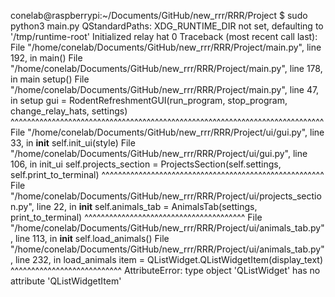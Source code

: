 conelab@raspberrypi:~/Documents/GitHub/new_rrr/RRR/Project $ sudo python3 main.py
QStandardPaths: XDG_RUNTIME_DIR not set, defaulting to '/tmp/runtime-root'
Initialized relay hat 0
Traceback (most recent call last):
  File "/home/conelab/Documents/GitHub/new_rrr/RRR/Project/main.py", line 192, in <module>
    main()
  File "/home/conelab/Documents/GitHub/new_rrr/RRR/Project/main.py", line 178, in main
    setup()
  File "/home/conelab/Documents/GitHub/new_rrr/RRR/Project/main.py", line 47, in setup
    gui = RodentRefreshmentGUI(run_program, stop_program, change_relay_hats, settings)
          ^^^^^^^^^^^^^^^^^^^^^^^^^^^^^^^^^^^^^^^^^^^^^^^^^^^^^^^^^^^^^^^^^^^^^^^^^^^^
  File "/home/conelab/Documents/GitHub/new_rrr/RRR/Project/ui/gui.py", line 33, in __init__
    self.init_ui(style)
  File "/home/conelab/Documents/GitHub/new_rrr/RRR/Project/ui/gui.py", line 106, in init_ui
    self.projects_section = ProjectsSection(self.settings, self.print_to_terminal)
                            ^^^^^^^^^^^^^^^^^^^^^^^^^^^^^^^^^^^^^^^^^^^^^^^^^^^^^^
  File "/home/conelab/Documents/GitHub/new_rrr/RRR/Project/ui/projects_section.py", line 22, in __init__
    self.animals_tab = AnimalsTab(settings, print_to_terminal)
                       ^^^^^^^^^^^^^^^^^^^^^^^^^^^^^^^^^^^^^^^
  File "/home/conelab/Documents/GitHub/new_rrr/RRR/Project/ui/animals_tab.py", line 113, in __init__
    self.load_animals()
  File "/home/conelab/Documents/GitHub/new_rrr/RRR/Project/ui/animals_tab.py", line 232, in load_animals
    item = QListWidget.QListWidgetItem(display_text)
           ^^^^^^^^^^^^^^^^^^^^^^^^^^^
AttributeError: type object 'QListWidget' has no attribute 'QListWidgetItem'